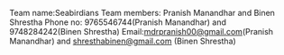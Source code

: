 Team name:Seabirdians
Team members: Pranish Manandhar and Binen Shrestha
Phone no: 9765546744(Pranish Manandhar) and 9748284242(Binen Shrestha)
Email:mdrpranish00@gmail.com(Pranish Manandhar) and shresthabinen@gmail.com (Binen Shrestha)
